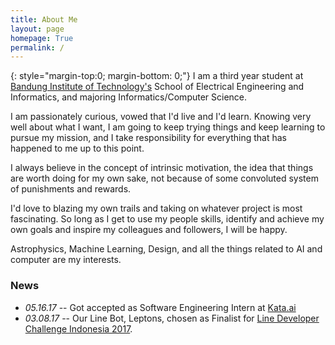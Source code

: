 ```yaml
---
title: About Me
layout: page
homepage: True
permalink: /
---
```


{: style="margin-top:0; margin-bottom: 0;"}
I am a third year student at [Bandung Institute of Technology's][1] School of Electrical Engineering and Informatics, and majoring Informatics/Computer Science.

I am passionately curious, vowed that I'd live and I'd learn. Knowing very well about what I want, I am going to keep trying things and keep learning to pursue my mission, and I take responsibility for everything that has happened to me up to this point.

I always believe in the concept of intrinsic motivation, the idea that things are worth doing for my own sake, not because of some convoluted system of punishments and rewards.

I'd love to blazing my own trails and taking on whatever project is most fascinating. So long as I get to use my people skills, identify and achieve my own goals and inspire my colleagues and followers, I will be happy.

Astrophysics, Machine Learning, Design, and all the things related to AI and computer are my interests.

### News

* *05.16.17* -- Got accepted as Software Engineering Intern at  [Kata.ai](http://kata.ai)
* *03.08.17* -- Our Line Bot, Leptons, chosen as Finalist for [Line Developer Challenge Indonesia 2017]( http://at-blog.line.me/id/archives/DevChallengeWinners.html).   

[1]: http://www.itb.ac.id/
